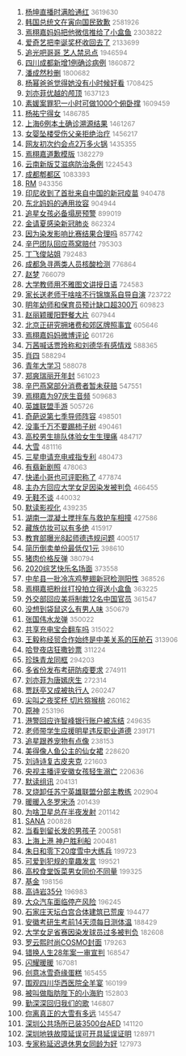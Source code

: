 1. [杨坤直播时满脸通红](https://s.weibo.com/weibo?q=%E6%9D%A8%E5%9D%A4%E7%9B%B4%E6%92%AD%E6%97%B6%E6%BB%A1%E8%84%B8%E9%80%9A%E7%BA%A2&Refer=top) <font color="#808080" size="2">3619630</font>
1. [韩国总统文在寅向国民致歉](https://s.weibo.com/weibo?q=%E9%9F%A9%E5%9B%BD%E6%80%BB%E7%BB%9F%E6%96%87%E5%9C%A8%E5%AF%85%E5%90%91%E5%9B%BD%E6%B0%91%E8%87%B4%E6%AD%89&Refer=top) <font color="#808080" size="2">2581926</font>
1. [焉栩嘉妈妈把他微信推给了小盒鱼](https://s.weibo.com/weibo?q=%23%E7%84%89%E6%A0%A9%E5%98%89%E5%A6%88%E5%A6%88%E6%8A%8A%E4%BB%96%E5%BE%AE%E4%BF%A1%E6%8E%A8%E7%BB%99%E4%BA%86%E5%B0%8F%E7%9B%92%E9%B1%BC%23&Refer=top) <font color="#808080" size="2">2303822</font>
1. [爱奇艺把李诞奖杯收回去了](https://s.weibo.com/weibo?q=%23%E7%88%B1%E5%A5%87%E8%89%BA%E6%8A%8A%E6%9D%8E%E8%AF%9E%E5%A5%96%E6%9D%AF%E6%94%B6%E5%9B%9E%E5%8E%BB%E4%BA%86%23&Refer=top) <font color="#808080" size="2">2133699</font>
1. [追光吧哥哥 艺人禁忌点](https://s.weibo.com/weibo?q=%E8%BF%BD%E5%85%89%E5%90%A7%E5%93%A5%E5%93%A5%20%E8%89%BA%E4%BA%BA%E7%A6%81%E5%BF%8C%E7%82%B9&Refer=top) <font color="#808080" size="2">1946594</font>
1. [四川成都新增1例确诊病例](https://s.weibo.com/weibo?q=%23%E5%9B%9B%E5%B7%9D%E6%88%90%E9%83%BD%E6%96%B0%E5%A2%9E1%E4%BE%8B%E7%A1%AE%E8%AF%8A%E7%97%85%E4%BE%8B%23&Refer=top) <font color="#808080" size="2">1860872</font>
1. [潘成然秒删](https://s.weibo.com/weibo?q=%23%E6%BD%98%E6%88%90%E7%84%B6%E7%A7%92%E5%88%A0%23&Refer=top) <font color="#808080" size="2">1800682</font>
1. [杨幂爸爸觉得她没有小时候好看](https://s.weibo.com/weibo?q=%23%E6%9D%A8%E5%B9%82%E7%88%B8%E7%88%B8%E8%A7%89%E5%BE%97%E5%A5%B9%E6%B2%A1%E6%9C%89%E5%B0%8F%E6%97%B6%E5%80%99%E5%A5%BD%E7%9C%8B%23&Refer=top) <font color="#808080" size="2">1708425</font>
1. [刘亦菲优越的颅顶](https://s.weibo.com/weibo?q=%23%E5%88%98%E4%BA%A6%E8%8F%B2%E4%BC%98%E8%B6%8A%E7%9A%84%E9%A2%85%E9%A1%B6%23&Refer=top) <font color="#808080" size="2">1637123</font>
1. [素媛案罪犯一小时可做1000个俯卧撑](https://s.weibo.com/weibo?q=%23%E7%B4%A0%E5%AA%9B%E6%A1%88%E7%BD%AA%E7%8A%AF%E4%B8%80%E5%B0%8F%E6%97%B6%E5%8F%AF%E5%81%9A1000%E4%B8%AA%E4%BF%AF%E5%8D%A7%E6%92%91%23&Refer=top) <font color="#808080" size="2">1609459</font>
1. [杨祐宁得女](https://s.weibo.com/weibo?q=%E6%9D%A8%E7%A5%90%E5%AE%81%E5%BE%97%E5%A5%B3&Refer=top) <font color="#808080" size="2">1486785</font>
1. [上海6例本土确诊溯源结果](https://s.weibo.com/weibo?q=%23%E4%B8%8A%E6%B5%B76%E4%BE%8B%E6%9C%AC%E5%9C%9F%E7%A1%AE%E8%AF%8A%E6%BA%AF%E6%BA%90%E7%BB%93%E6%9E%9C%23&Refer=top) <font color="#808080" size="2">1461267</font>
1. [女婴坠楼受伤父亲拒绝治疗](https://s.weibo.com/weibo?q=%E5%A5%B3%E5%A9%B4%E5%9D%A0%E6%A5%BC%E5%8F%97%E4%BC%A4%E7%88%B6%E4%BA%B2%E6%8B%92%E7%BB%9D%E6%B2%BB%E7%96%97&Refer=top) <font color="#808080" size="2">1456217</font>
1. [网友初次约会点2万多火锅](https://s.weibo.com/weibo?q=%E7%BD%91%E5%8F%8B%E5%88%9D%E6%AC%A1%E7%BA%A6%E4%BC%9A%E7%82%B92%E4%B8%87%E5%A4%9A%E7%81%AB%E9%94%85&Refer=top) <font color="#808080" size="2">1435355</font>
1. [焉栩嘉道歉模版](https://s.weibo.com/weibo?q=%23%E7%84%89%E6%A0%A9%E5%98%89%E9%81%93%E6%AD%89%E6%A8%A1%E7%89%88%23&Refer=top) <font color="#808080" size="2">1382279</font>
1. [云南新版艾滋病防治条例](https://s.weibo.com/weibo?q=%E4%BA%91%E5%8D%97%E6%96%B0%E7%89%88%E8%89%BE%E6%BB%8B%E7%97%85%E9%98%B2%E6%B2%BB%E6%9D%A1%E4%BE%8B&Refer=top) <font color="#808080" size="2">1224543</font>
1. [成都郫都区](https://s.weibo.com/weibo?q=%E6%88%90%E9%83%BD%E9%83%AB%E9%83%BD%E5%8C%BA&Refer=top) <font color="#808080" size="2">1083393</font>
1. [RM](https://s.weibo.com/weibo?q=RM&Refer=top) <font color="#808080" size="2">943356</font>
1. [印尼收到了首批来自中国的新冠疫苗](https://s.weibo.com/weibo?q=%23%E5%8D%B0%E5%B0%BC%E6%94%B6%E5%88%B0%E4%BA%86%E9%A6%96%E6%89%B9%E6%9D%A5%E8%87%AA%E4%B8%AD%E5%9B%BD%E7%9A%84%E6%96%B0%E5%86%A0%E7%96%AB%E8%8B%97%23&Refer=top) <font color="#808080" size="2">940478</font>
1. [东北妈妈的通用妆容](https://s.weibo.com/weibo?q=%E4%B8%9C%E5%8C%97%E5%A6%88%E5%A6%88%E7%9A%84%E9%80%9A%E7%94%A8%E5%A6%86%E5%AE%B9&Refer=top) <font color="#808080" size="2">904944</font>
1. [追星女孩必备塌房预警](https://s.weibo.com/weibo?q=%23%E8%BF%BD%E6%98%9F%E5%A5%B3%E5%AD%A9%E5%BF%85%E5%A4%87%E5%A1%8C%E6%88%BF%E9%A2%84%E8%AD%A6%23&Refer=top) <font color="#808080" size="2">899019</font>
1. [金请夏感染新冠肺炎](https://s.weibo.com/weibo?q=%23%E9%87%91%E8%AF%B7%E5%A4%8F%E6%84%9F%E6%9F%93%E6%96%B0%E5%86%A0%E8%82%BA%E7%82%8E%23&Refer=top) <font color="#808080" size="2">862324</font>
1. [因为染发影响比赛结果合理吗](https://s.weibo.com/weibo?q=%23%E5%9B%A0%E4%B8%BA%E6%9F%93%E5%8F%91%E5%BD%B1%E5%93%8D%E6%AF%94%E8%B5%9B%E7%BB%93%E6%9E%9C%E5%90%88%E7%90%86%E5%90%97%23&Refer=top) <font color="#808080" size="2">857742</font>
1. [辛巴团队回应燕窝赔付](https://s.weibo.com/weibo?q=%23%E8%BE%9B%E5%B7%B4%E5%9B%A2%E9%98%9F%E5%9B%9E%E5%BA%94%E7%87%95%E7%AA%9D%E8%B5%94%E4%BB%98%23&Refer=top) <font color="#808080" size="2">795303</font>
1. [丁飞俊站姐](https://s.weibo.com/weibo?q=%E4%B8%81%E9%A3%9E%E4%BF%8A%E7%AB%99%E5%A7%90&Refer=top) <font color="#808080" size="2">792483</font>
1. [成都急寻两类人员核酸检测](https://s.weibo.com/weibo?q=%23%E6%88%90%E9%83%BD%E6%80%A5%E5%AF%BB%E4%B8%A4%E7%B1%BB%E4%BA%BA%E5%91%98%E6%A0%B8%E9%85%B8%E6%A3%80%E6%B5%8B%23&Refer=top) <font color="#808080" size="2">776864</font>
1. [赵梦](https://s.weibo.com/weibo?q=%E8%B5%B5%E6%A2%A6&Refer=top) <font color="#808080" size="2">766079</font>
1. [大学教师用不雅图文讲授日语](https://s.weibo.com/weibo?q=%23%E5%A4%A7%E5%AD%A6%E6%95%99%E5%B8%88%E7%94%A8%E4%B8%8D%E9%9B%85%E5%9B%BE%E6%96%87%E8%AE%B2%E6%8E%88%E6%97%A5%E8%AF%AD%23&Refer=top) <font color="#808080" size="2">724583</font>
1. [家长送老师干啥啥不行锦旗系自导自演](https://s.weibo.com/weibo?q=%23%E5%AE%B6%E9%95%BF%E9%80%81%E8%80%81%E5%B8%88%E5%B9%B2%E5%95%A5%E5%95%A5%E4%B8%8D%E8%A1%8C%E9%94%A6%E6%97%97%E7%B3%BB%E8%87%AA%E5%AF%BC%E8%87%AA%E6%BC%94%23&Refer=top) <font color="#808080" size="2">723722</font>
1. [明年幼师和保育员预计缺口超300万](https://s.weibo.com/weibo?q=%23%E6%98%8E%E5%B9%B4%E5%B9%BC%E5%B8%88%E5%92%8C%E4%BF%9D%E8%82%B2%E5%91%98%E9%A2%84%E8%AE%A1%E7%BC%BA%E5%8F%A3%E8%B6%85300%E4%B8%87%23&Refer=top) <font color="#808080" size="2">609823</font>
1. [赵丽颖暖阳野餐大片](https://s.weibo.com/weibo?q=%23%E8%B5%B5%E4%B8%BD%E9%A2%96%E6%9A%96%E9%98%B3%E9%87%8E%E9%A4%90%E5%A4%A7%E7%89%87%23&Refer=top) <font color="#808080" size="2">607944</font>
1. [北京正研究拥堵费和郊区牌照事宜](https://s.weibo.com/weibo?q=%23%E5%8C%97%E4%BA%AC%E6%AD%A3%E7%A0%94%E7%A9%B6%E6%8B%A5%E5%A0%B5%E8%B4%B9%E5%92%8C%E9%83%8A%E5%8C%BA%E7%89%8C%E7%85%A7%E4%BA%8B%E5%AE%9C%23&Refer=top) <font color="#808080" size="2">605646</font>
1. [焉栩嘉妈妈微博评论](https://s.weibo.com/weibo?q=%23%E7%84%89%E6%A0%A9%E5%98%89%E5%A6%88%E5%A6%88%E5%BE%AE%E5%8D%9A%E8%AF%84%E8%AE%BA%23&Refer=top) <font color="#808080" size="2">601726</font>
1. [万茜喊话贾玲称和刘德华有感情戏](https://s.weibo.com/weibo?q=%23%E4%B8%87%E8%8C%9C%E5%96%8A%E8%AF%9D%E8%B4%BE%E7%8E%B2%E7%A7%B0%E5%92%8C%E5%88%98%E5%BE%B7%E5%8D%8E%E6%9C%89%E6%84%9F%E6%83%85%E6%88%8F%23&Refer=top) <font color="#808080" size="2">588365</font>
1. [肖四](https://s.weibo.com/weibo?q=%E8%82%96%E5%9B%9B&Refer=top) <font color="#808080" size="2">588294</font>
1. [青年大学习](https://s.weibo.com/weibo?q=%E9%9D%92%E5%B9%B4%E5%A4%A7%E5%AD%A6%E4%B9%A0&Refer=top) <font color="#808080" size="2">588078</font>
1. [郑爽瑞丽开年封](https://s.weibo.com/weibo?q=%23%E9%83%91%E7%88%BD%E7%91%9E%E4%B8%BD%E5%BC%80%E5%B9%B4%E5%B0%81%23&Refer=top) <font color="#808080" size="2">561023</font>
1. [辛巴燕窝部分消费者暂未获赔](https://s.weibo.com/weibo?q=%23%E8%BE%9B%E5%B7%B4%E7%87%95%E7%AA%9D%E9%83%A8%E5%88%86%E6%B6%88%E8%B4%B9%E8%80%85%E6%9A%82%E6%9C%AA%E8%8E%B7%E8%B5%94%23&Refer=top) <font color="#808080" size="2">547551</font>
1. [焉栩嘉为97庆生音频](https://s.weibo.com/weibo?q=%23%E7%84%89%E6%A0%A9%E5%98%89%E4%B8%BA97%E5%BA%86%E7%94%9F%E9%9F%B3%E9%A2%91%23&Refer=top) <font color="#808080" size="2">509683</font>
1. [英雄联盟手游](https://s.weibo.com/weibo?q=%23%E8%8B%B1%E9%9B%84%E8%81%94%E7%9B%9F%E6%89%8B%E6%B8%B8%23&Refer=top) <font color="#808080" size="2">505726</font>
1. [奇葩说第七季导师阵容](https://s.weibo.com/weibo?q=%23%E5%A5%87%E8%91%A9%E8%AF%B4%E7%AC%AC%E4%B8%83%E5%AD%A3%E5%AF%BC%E5%B8%88%E9%98%B5%E5%AE%B9%23&Refer=top) <font color="#808080" size="2">498501</font>
1. [没事千万不要踢柿子树](https://s.weibo.com/weibo?q=%23%E6%B2%A1%E4%BA%8B%E5%8D%83%E4%B8%87%E4%B8%8D%E8%A6%81%E8%B8%A2%E6%9F%BF%E5%AD%90%E6%A0%91%23&Refer=top) <font color="#808080" size="2">490461</font>
1. [高校男生排队体验女生生理痛](https://s.weibo.com/weibo?q=%23%E9%AB%98%E6%A0%A1%E7%94%B7%E7%94%9F%E6%8E%92%E9%98%9F%E4%BD%93%E9%AA%8C%E5%A5%B3%E7%94%9F%E7%94%9F%E7%90%86%E7%97%9B%23&Refer=top) <font color="#808080" size="2">484717</font>
1. [大雪](https://s.weibo.com/weibo?q=%23%E5%A4%A7%E9%9B%AA%23&Refer=top) <font color="#808080" size="2">481116</font>
1. [三星申请充电戒指专利](https://s.weibo.com/weibo?q=%23%E4%B8%89%E6%98%9F%E7%94%B3%E8%AF%B7%E5%85%85%E7%94%B5%E6%88%92%E6%8C%87%E4%B8%93%E5%88%A9%23&Refer=top) <font color="#808080" size="2">480473</font>
1. [有翡新剧照](https://s.weibo.com/weibo?q=%E6%9C%89%E7%BF%A1%E6%96%B0%E5%89%A7%E7%85%A7&Refer=top) <font color="#808080" size="2">478063</font>
1. [快递小哥也可评职称了](https://s.weibo.com/weibo?q=%E5%BF%AB%E9%80%92%E5%B0%8F%E5%93%A5%E4%B9%9F%E5%8F%AF%E8%AF%84%E8%81%8C%E7%A7%B0%E4%BA%86&Refer=top) <font color="#808080" size="2">477874</font>
1. [主办方回应大学女足因染发被判负](https://s.weibo.com/weibo?q=%23%E4%B8%BB%E5%8A%9E%E6%96%B9%E5%9B%9E%E5%BA%94%E5%A4%A7%E5%AD%A6%E5%A5%B3%E8%B6%B3%E5%9B%A0%E6%9F%93%E5%8F%91%E8%A2%AB%E5%88%A4%E8%B4%9F%23&Refer=top) <font color="#808080" size="2">466455</font>
1. [无鞋不谈](https://s.weibo.com/weibo?q=%E6%97%A0%E9%9E%8B%E4%B8%8D%E8%B0%88&Refer=top) <font color="#808080" size="2">440032</font>
1. [默读影视化](https://s.weibo.com/weibo?q=%E9%BB%98%E8%AF%BB%E5%BD%B1%E8%A7%86%E5%8C%96&Refer=top) <font color="#808080" size="2">439235</font>
1. [湖南一混凝土搅拌车与救护车相撞](https://s.weibo.com/weibo?q=%23%E6%B9%96%E5%8D%97%E4%B8%80%E6%B7%B7%E5%87%9D%E5%9C%9F%E6%90%85%E6%8B%8C%E8%BD%A6%E4%B8%8E%E6%95%91%E6%8A%A4%E8%BD%A6%E7%9B%B8%E6%92%9E%23&Refer=top) <font color="#808080" size="2">427586</font>
1. [藏族仿妆可以有多绝](https://s.weibo.com/weibo?q=%23%E8%97%8F%E6%97%8F%E4%BB%BF%E5%A6%86%E5%8F%AF%E4%BB%A5%E6%9C%89%E5%A4%9A%E7%BB%9D%23&Refer=top) <font color="#808080" size="2">415917</font>
1. [教育部曝光8起师德违规问题](https://s.weibo.com/weibo?q=%23%E6%95%99%E8%82%B2%E9%83%A8%E6%9B%9D%E5%85%898%E8%B5%B7%E5%B8%88%E5%BE%B7%E8%BF%9D%E8%A7%84%E9%97%AE%E9%A2%98%23&Refer=top) <font color="#808080" size="2">400517</font>
1. [简历倒卖单份最低仅1元](https://s.weibo.com/weibo?q=%23%E7%AE%80%E5%8E%86%E5%80%92%E5%8D%96%E5%8D%95%E4%BB%BD%E6%9C%80%E4%BD%8E%E4%BB%851%E5%85%83%23&Refer=top) <font color="#808080" size="2">398610</font>
1. [猪肉价格反弹](https://s.weibo.com/weibo?q=%23%E7%8C%AA%E8%82%89%E4%BB%B7%E6%A0%BC%E5%8F%8D%E5%BC%B9%23&Refer=top) <font color="#808080" size="2">380794</font>
1. [2020综艺快乐名场面](https://s.weibo.com/weibo?q=2020%E7%BB%BC%E8%89%BA%E5%BF%AB%E4%B9%90%E5%90%8D%E5%9C%BA%E9%9D%A2&Refer=top) <font color="#808080" size="2">373558</font>
1. [中牟县一批冷冻鸡整翅新冠检测阳性](https://s.weibo.com/weibo?q=%23%E4%B8%AD%E7%89%9F%E5%8E%BF%E4%B8%80%E6%89%B9%E5%86%B7%E5%86%BB%E9%B8%A1%E6%95%B4%E7%BF%85%E6%96%B0%E5%86%A0%E6%A3%80%E6%B5%8B%E9%98%B3%E6%80%A7%23&Refer=top) <font color="#808080" size="2">368526</font>
1. [焉栩嘉把粉丝打投拍立得送小盒鱼](https://s.weibo.com/weibo?q=%23%E7%84%89%E6%A0%A9%E5%98%89%E6%8A%8A%E7%B2%89%E4%B8%9D%E6%89%93%E6%8A%95%E6%8B%8D%E7%AB%8B%E5%BE%97%E9%80%81%E5%B0%8F%E7%9B%92%E9%B1%BC%23&Refer=top) <font color="#808080" size="2">363225</font>
1. [外交部回应美将制裁12名中国官员](https://s.weibo.com/weibo?q=%23%E5%A4%96%E4%BA%A4%E9%83%A8%E5%9B%9E%E5%BA%94%E7%BE%8E%E5%B0%86%E5%88%B6%E8%A3%8112%E5%90%8D%E4%B8%AD%E5%9B%BD%E5%AE%98%E5%91%98%23&Refer=top) <font color="#808080" size="2">361547</font>
1. [没想到袋鼠这么有男人味](https://s.weibo.com/weibo?q=%23%E6%B2%A1%E6%83%B3%E5%88%B0%E8%A2%8B%E9%BC%A0%E8%BF%99%E4%B9%88%E6%9C%89%E7%94%B7%E4%BA%BA%E5%91%B3%23&Refer=top) <font color="#808080" size="2">350679</font>
1. [张国伟水龙弹](https://s.weibo.com/weibo?q=%E5%BC%A0%E5%9B%BD%E4%BC%9F%E6%B0%B4%E9%BE%99%E5%BC%B9&Refer=top) <font color="#808080" size="2">350022</font>
1. [共享充电宝会翻车吗](https://s.weibo.com/weibo?q=%23%E5%85%B1%E4%BA%AB%E5%85%85%E7%94%B5%E5%AE%9D%E4%BC%9A%E7%BF%BB%E8%BD%A6%E5%90%97%23&Refer=top) <font color="#808080" size="2">315022</font>
1. [王毅称经贸合作始终是中美关系的压舱石](https://s.weibo.com/weibo?q=%23%E7%8E%8B%E6%AF%85%E7%A7%B0%E7%BB%8F%E8%B4%B8%E5%90%88%E4%BD%9C%E5%A7%8B%E7%BB%88%E6%98%AF%E4%B8%AD%E7%BE%8E%E5%85%B3%E7%B3%BB%E7%9A%84%E5%8E%8B%E8%88%B1%E7%9F%B3%23&Refer=top) <font color="#808080" size="2">313906</font>
1. [哈登夜店狂撒钞票](https://s.weibo.com/weibo?q=%23%E5%93%88%E7%99%BB%E5%A4%9C%E5%BA%97%E7%8B%82%E6%92%92%E9%92%9E%E7%A5%A8%23&Refer=top) <font color="#808080" size="2">311224</font>
1. [珍珠青龙同框](https://s.weibo.com/weibo?q=%E7%8F%8D%E7%8F%A0%E9%9D%92%E9%BE%99%E5%90%8C%E6%A1%86&Refer=top) <font color="#808080" size="2">294203</font>
1. [多省份发布考研防疫要求](https://s.weibo.com/weibo?q=%23%E5%A4%9A%E7%9C%81%E4%BB%BD%E5%8F%91%E5%B8%83%E8%80%83%E7%A0%94%E9%98%B2%E7%96%AB%E8%A6%81%E6%B1%82%23&Refer=top) <font color="#808080" size="2">274911</font>
1. [刘亦菲为唐嫣庆生](https://s.weibo.com/weibo?q=%23%E5%88%98%E4%BA%A6%E8%8F%B2%E4%B8%BA%E5%94%90%E5%AB%A3%E5%BA%86%E7%94%9F%23&Refer=top) <font color="#808080" size="2">272314</font>
1. [贾跃亭又成被执行人](https://s.weibo.com/weibo?q=%E8%B4%BE%E8%B7%83%E4%BA%AD%E5%8F%88%E6%88%90%E8%A2%AB%E6%89%A7%E8%A1%8C%E4%BA%BA&Refer=top) <font color="#808080" size="2">260247</font>
1. [尖叫之夜奖杯 切片猕猴桃](https://s.weibo.com/weibo?q=%E5%B0%96%E5%8F%AB%E4%B9%8B%E5%A4%9C%E5%A5%96%E6%9D%AF%20%E5%88%87%E7%89%87%E7%8C%95%E7%8C%B4%E6%A1%83&Refer=top) <font color="#808080" size="2">260162</font>
1. [原神](https://s.weibo.com/weibo?q=%E5%8E%9F%E7%A5%9E&Refer=top) <font color="#808080" size="2">253196</font>
1. [港警回应许智峰银行账户被冻结](https://s.weibo.com/weibo?q=%23%E6%B8%AF%E8%AD%A6%E5%9B%9E%E5%BA%94%E8%AE%B8%E6%99%BA%E5%B3%B0%E9%93%B6%E8%A1%8C%E8%B4%A6%E6%88%B7%E8%A2%AB%E5%86%BB%E7%BB%93%23&Refer=top) <font color="#808080" size="2">249635</font>
1. [老师带学生应援明星违反职业道德](https://s.weibo.com/weibo?q=%23%E8%80%81%E5%B8%88%E5%B8%A6%E5%AD%A6%E7%94%9F%E5%BA%94%E6%8F%B4%E6%98%8E%E6%98%9F%E8%BF%9D%E5%8F%8D%E8%81%8C%E4%B8%9A%E9%81%93%E5%BE%B7%23&Refer=top) <font color="#808080" size="2">239171</font>
1. [追星跟养宠物有点像](https://s.weibo.com/weibo?q=%23%E8%BF%BD%E6%98%9F%E8%B7%9F%E5%85%BB%E5%AE%A0%E7%89%A9%E6%9C%89%E7%82%B9%E5%83%8F%23&Refer=top) <font color="#808080" size="2">238153</font>
1. [美得像人鱼公主的仙女裙](https://s.weibo.com/weibo?q=%23%E7%BE%8E%E5%BE%97%E5%83%8F%E4%BA%BA%E9%B1%BC%E5%85%AC%E4%B8%BB%E7%9A%84%E4%BB%99%E5%A5%B3%E8%A3%99%23&Refer=top) <font color="#808080" size="2">228620</font>
1. [刘诗诗复古皮夹克](https://s.weibo.com/weibo?q=%23%E5%88%98%E8%AF%97%E8%AF%97%E5%A4%8D%E5%8F%A4%E7%9A%AE%E5%A4%B9%E5%85%8B%23&Refer=top) <font color="#808080" size="2">221603</font>
1. [央视主播评安徽女孩轻生溺亡](https://s.weibo.com/weibo?q=%23%E5%A4%AE%E8%A7%86%E4%B8%BB%E6%92%AD%E8%AF%84%E5%AE%89%E5%BE%BD%E5%A5%B3%E5%AD%A9%E8%BD%BB%E7%94%9F%E6%BA%BA%E4%BA%A1%23&Refer=top) <font color="#808080" size="2">220636</font>
1. [默读组讯](https://s.weibo.com/weibo?q=%E9%BB%98%E8%AF%BB%E7%BB%84%E8%AE%AF&Refer=top) <font color="#808080" size="2">204131</font>
1. [叉烧卸任苏宁英雄联盟分部主教练](https://s.weibo.com/weibo?q=%E5%8F%89%E7%83%A7%E5%8D%B8%E4%BB%BB%E8%8B%8F%E5%AE%81%E8%8B%B1%E9%9B%84%E8%81%94%E7%9B%9F%E5%88%86%E9%83%A8%E4%B8%BB%E6%95%99%E7%BB%83&Refer=top) <font color="#808080" size="2">202904</font>
1. [暖暖入冬罗宋汤](https://s.weibo.com/weibo?q=%23%E6%9A%96%E6%9A%96%E5%85%A5%E5%86%AC%E7%BD%97%E5%AE%8B%E6%B1%A4%23&Refer=top) <font color="#808080" size="2">201439</font>
1. [为啥卫星总在半夜发射](https://s.weibo.com/weibo?q=%23%E4%B8%BA%E5%95%A5%E5%8D%AB%E6%98%9F%E6%80%BB%E5%9C%A8%E5%8D%8A%E5%A4%9C%E5%8F%91%E5%B0%84%23&Refer=top) <font color="#808080" size="2">201142</font>
1. [SANA](https://s.weibo.com/weibo?q=SANA&Refer=top) <font color="#808080" size="2">200828</font>
1. [当看到留长发的男孩子](https://s.weibo.com/weibo?q=%23%E5%BD%93%E7%9C%8B%E5%88%B0%E7%95%99%E9%95%BF%E5%8F%91%E7%9A%84%E7%94%B7%E5%AD%A9%E5%AD%90%23&Refer=top) <font color="#808080" size="2">200581</font>
1. [上海上港 神户胜利船](https://s.weibo.com/weibo?q=%E4%B8%8A%E6%B5%B7%E4%B8%8A%E6%B8%AF%20%E7%A5%9E%E6%88%B7%E8%83%9C%E5%88%A9%E8%88%B9&Refer=top) <font color="#808080" size="2">200481</font>
1. [朱日和零下20度雪中大练兵](https://s.weibo.com/weibo?q=%23%E6%9C%B1%E6%97%A5%E5%92%8C%E9%9B%B6%E4%B8%8B20%E5%BA%A6%E9%9B%AA%E4%B8%AD%E5%A4%A7%E7%BB%83%E5%85%B5%23&Refer=top) <font color="#808080" size="2">199723</font>
1. [可爱到犯规的童趣发言](https://s.weibo.com/weibo?q=%23%E5%8F%AF%E7%88%B1%E5%88%B0%E7%8A%AF%E8%A7%84%E7%9A%84%E7%AB%A5%E8%B6%A3%E5%8F%91%E8%A8%80%23&Refer=top) <font color="#808080" size="2">199521</font>
1. [高校食堂饭菜男女同价不同量](https://s.weibo.com/weibo?q=%E9%AB%98%E6%A0%A1%E9%A3%9F%E5%A0%82%E9%A5%AD%E8%8F%9C%E7%94%B7%E5%A5%B3%E5%90%8C%E4%BB%B7%E4%B8%8D%E5%90%8C%E9%87%8F&Refer=top) <font color="#808080" size="2">199325</font>
1. [基金](https://s.weibo.com/weibo?q=%E5%9F%BA%E9%87%91&Refer=top) <font color="#808080" size="2">198156</font>
1. [高诗岩35分](https://s.weibo.com/weibo?q=%E9%AB%98%E8%AF%97%E5%B2%A935%E5%88%86&Refer=top) <font color="#808080" size="2">196983</font>
1. [大众汽车面临停产风险](https://s.weibo.com/weibo?q=%23%E5%A4%A7%E4%BC%97%E6%B1%BD%E8%BD%A6%E9%9D%A2%E4%B8%B4%E5%81%9C%E4%BA%A7%E9%A3%8E%E9%99%A9%23&Refer=top) <font color="#808080" size="2">196245</font>
1. [石家庄天坛白宫合体建筑已荒废](https://s.weibo.com/weibo?q=%E7%9F%B3%E5%AE%B6%E5%BA%84%E5%A4%A9%E5%9D%9B%E7%99%BD%E5%AE%AB%E5%90%88%E4%BD%93%E5%BB%BA%E7%AD%91%E5%B7%B2%E8%8D%92%E5%BA%9F&Refer=top) <font color="#808080" size="2">194477</font>
1. [安徽考研生考前14天须每日测体温](https://s.weibo.com/weibo?q=%23%E5%AE%89%E5%BE%BD%E8%80%83%E7%A0%94%E7%94%9F%E8%80%83%E5%89%8D14%E5%A4%A9%E9%A1%BB%E6%AF%8F%E6%97%A5%E6%B5%8B%E4%BD%93%E6%B8%A9%23&Refer=top) <font color="#808080" size="2">188429</font>
1. [大学女足省赛因染发球员过多被判负](https://s.weibo.com/weibo?q=%23%E5%A4%A7%E5%AD%A6%E5%A5%B3%E8%B6%B3%E7%9C%81%E8%B5%9B%E5%9B%A0%E6%9F%93%E5%8F%91%E7%90%83%E5%91%98%E8%BF%87%E5%A4%9A%E8%A2%AB%E5%88%A4%E8%B4%9F%23&Refer=top) <font color="#808080" size="2">182608</font>
1. [罗云熙时尚COSMO封面](https://s.weibo.com/weibo?q=%23%E7%BD%97%E4%BA%91%E7%86%99%E6%97%B6%E5%B0%9ACOSMO%E5%B0%81%E9%9D%A2%23&Refer=top) <font color="#808080" size="2">179263</font>
1. [错换人生28年案一审宣判](https://s.weibo.com/weibo?q=%23%E9%94%99%E6%8D%A2%E4%BA%BA%E7%94%9F28%E5%B9%B4%E6%A1%88%E4%B8%80%E5%AE%A1%E5%AE%A3%E5%88%A4%23&Refer=top) <font color="#808080" size="2">168547</font>
1. [闪耀暖暖](https://s.weibo.com/weibo?q=%E9%97%AA%E8%80%80%E6%9A%96%E6%9A%96&Refer=top) <font color="#808080" size="2">167081</font>
1. [创意冰雪奇缘蛋糕](https://s.weibo.com/weibo?q=%23%E5%88%9B%E6%84%8F%E5%86%B0%E9%9B%AA%E5%A5%87%E7%BC%98%E8%9B%8B%E7%B3%95%23&Refer=top) <font color="#808080" size="2">165455</font>
1. [围观四川华西医院全羊宴](https://s.weibo.com/weibo?q=%23%E5%9B%B4%E8%A7%82%E5%9B%9B%E5%B7%9D%E5%8D%8E%E8%A5%BF%E5%8C%BB%E9%99%A2%E5%85%A8%E7%BE%8A%E5%AE%B4%23&Refer=top) <font color="#808080" size="2">160199</font>
1. [被叫做脂肪陛下的小海豹](https://s.weibo.com/weibo?q=%23%E8%A2%AB%E5%8F%AB%E5%81%9A%E8%84%82%E8%82%AA%E9%99%9B%E4%B8%8B%E7%9A%84%E5%B0%8F%E6%B5%B7%E8%B1%B9%23&Refer=top) <font color="#808080" size="2">152803</font>
1. [勤深深回归我们的歌](https://s.weibo.com/weibo?q=%23%E5%8B%A4%E6%B7%B1%E6%B7%B1%E5%9B%9E%E5%BD%92%E6%88%91%E4%BB%AC%E7%9A%84%E6%AD%8C%23&Refer=top) <font color="#808080" size="2">146807</font>
1. [你离真正的大雪有多远](https://s.weibo.com/weibo?q=%23%E4%BD%A0%E7%A6%BB%E7%9C%9F%E6%AD%A3%E7%9A%84%E5%A4%A7%E9%9B%AA%E6%9C%89%E5%A4%9A%E8%BF%9C%23&Refer=top) <font color="#808080" size="2">145547</font>
1. [深圳公共场所已装3500台AED](https://s.weibo.com/weibo?q=%E6%B7%B1%E5%9C%B3%E5%85%AC%E5%85%B1%E5%9C%BA%E6%89%80%E5%B7%B2%E8%A3%853500%E5%8F%B0AED&Refer=top) <font color="#808080" size="2">141120</font>
1. [深圳地铁故障延误可开具延误证明](https://s.weibo.com/weibo?q=%E6%B7%B1%E5%9C%B3%E5%9C%B0%E9%93%81%E6%95%85%E9%9A%9C%E5%BB%B6%E8%AF%AF%E5%8F%AF%E5%BC%80%E5%85%B7%E5%BB%B6%E8%AF%AF%E8%AF%81%E6%98%8E&Refer=top) <font color="#808080" size="2">128971</font>
1. [专家称延迟退休男女同龄为好](https://s.weibo.com/weibo?q=%E4%B8%93%E5%AE%B6%E7%A7%B0%E5%BB%B6%E8%BF%9F%E9%80%80%E4%BC%91%E7%94%B7%E5%A5%B3%E5%90%8C%E9%BE%84%E4%B8%BA%E5%A5%BD&Refer=top) <font color="#808080" size="2">127973</font>